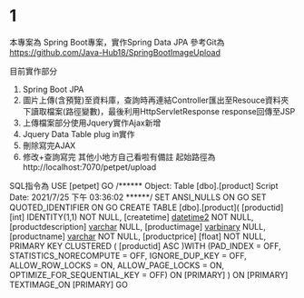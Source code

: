 # 1 

本專案為 Spring Boot專案，實作Spring Data JPA 
參考Git為 https://github.com/Java-Hub18/SpringBootImageUpload

目前實作部分
1. Spring Boot JPA
2. 圖片上傳(含預覽)至資料庫，查詢時再連結Controller匯出至Resouce資料夾下讀取檔案(路徑變數)，最後利用HttpServletResponse response回傳至JSP
3. 上傳檔案部分使用Jquery實作Ajax新增
4. Jquery Data Table plug in實作
5. 刪除寫完AJAX
6. 修改+查詢寫完
其他小地方自己看啦有備註
起始路徑為
http://localhost:7070/petpet/upload

SQL指令為
USE [petpet]
GO
/****** Object:  Table [dbo].[product]    Script Date: 2021/7/25 下午 03:36:02 ******/
SET ANSI_NULLS ON
GO
SET QUOTED_IDENTIFIER ON
GO
CREATE TABLE [dbo].[product](
	[productid] [int] IDENTITY(1,1) NOT NULL,
	[createtime] [datetime2](7) NOT NULL,
	[productdescription] [varchar](255) NULL,
	[productimage] [varbinary](max) NULL,
	[productname] [varchar](255) NOT NULL,
	[productprice] [float] NOT NULL,
PRIMARY KEY CLUSTERED 
(
	[productid] ASC
)WITH (PAD_INDEX = OFF, STATISTICS_NORECOMPUTE = OFF, IGNORE_DUP_KEY = OFF, ALLOW_ROW_LOCKS = ON, ALLOW_PAGE_LOCKS = ON, OPTIMIZE_FOR_SEQUENTIAL_KEY = OFF) ON [PRIMARY]
) ON [PRIMARY] TEXTIMAGE_ON [PRIMARY]
GO